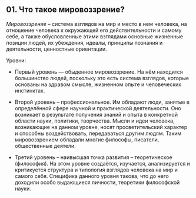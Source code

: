 ﻿## 01. Что такое мировоззрение?

*Мировоззрение* – система взглядов на мир и место в нем человека, на 
отношение человека к окружающей его действительности и самому себе, а также 
обусловленные этими взглядами основные жизненные позиции людей, их 
убеждения, идеалы, принципы познания и деятельности, ценностные ориентации.

Уровни:

- Первый уровень — обыденное мировоззрение. На нём находится большинство 
людей, поскольку это есть система взглядов, которые основаны на здравом 
смысле, жизненном опыте и человеческих инстинктах.

- Второй уровень – профессиональное. Им обладают люди, занятые в 
определённой сфере научной и практической деятельности. Оно возникает в 
результате получения знаний и опыта в конкретной области науки, политики, 
творчества. Мысли и идеи человека, возникающие на данном уровне, носят 
просветительский характер и способны воздействовать, передаваться другим 
людям. Таким мировоззрением обладали многие философы, писатели, 
общественные деятели.

- Третий уровень – наивысшая точка развития – теоретическое (философия). На 
этом уровне создаётся, изучается, анализируется и критикуется структура и 
типология взглядов человека на мир и самого себя. Специфика данного уровня 
такова, что до него доходили особо выдающиеся личности, теоретики 
философской науки.

